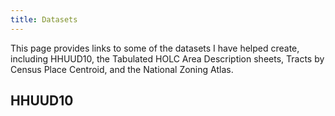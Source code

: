 ```yaml
---
title: Datasets
---
```


This page provides links to some of the datasets I have helped create, including HHUUD10, the Tabulated HOLC Area Description sheets, Tracts by Census Place Centroid, and the National Zoning Atlas.


## HHUUD10
